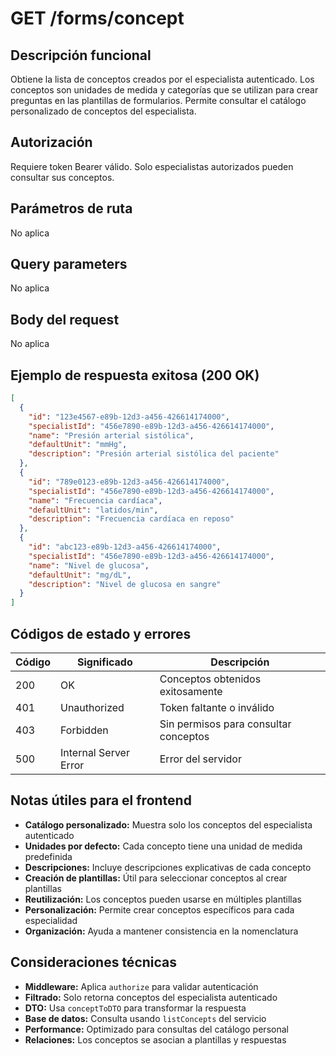 # GET /forms/concept

## Descripción funcional

Obtiene la lista de conceptos creados por el especialista autenticado. Los conceptos son unidades de medida y categorías que se utilizan para crear preguntas en las plantillas de formularios. Permite consultar el catálogo personalizado de conceptos del especialista.

## Autorización

Requiere token Bearer válido. Solo especialistas autorizados pueden consultar sus conceptos.

## Parámetros de ruta

No aplica

## Query parameters

No aplica

## Body del request

No aplica

## Ejemplo de respuesta exitosa (200 OK)

```json
[
  {
    "id": "123e4567-e89b-12d3-a456-426614174000",
    "specialistId": "456e7890-e89b-12d3-a456-426614174000",
    "name": "Presión arterial sistólica",
    "defaultUnit": "mmHg",
    "description": "Presión arterial sistólica del paciente"
  },
  {
    "id": "789e0123-e89b-12d3-a456-426614174000",
    "specialistId": "456e7890-e89b-12d3-a456-426614174000",
    "name": "Frecuencia cardíaca",
    "defaultUnit": "latidos/min",
    "description": "Frecuencia cardíaca en reposo"
  },
  {
    "id": "abc123-e89b-12d3-a456-426614174000",
    "specialistId": "456e7890-e89b-12d3-a456-426614174000",
    "name": "Nivel de glucosa",
    "defaultUnit": "mg/dL",
    "description": "Nivel de glucosa en sangre"
  }
]
```

## Códigos de estado y errores

| Código | Significado           | Descripción                           |
| ------ | --------------------- | ------------------------------------- |
| 200    | OK                    | Conceptos obtenidos exitosamente      |
| 401    | Unauthorized          | Token faltante o inválido             |
| 403    | Forbidden             | Sin permisos para consultar conceptos |
| 500    | Internal Server Error | Error del servidor                    |

## Notas útiles para el frontend

- **Catálogo personalizado:** Muestra solo los conceptos del especialista autenticado
- **Unidades por defecto:** Cada concepto tiene una unidad de medida predefinida
- **Descripciones:** Incluye descripciones explicativas de cada concepto
- **Creación de plantillas:** Útil para seleccionar conceptos al crear plantillas
- **Reutilización:** Los conceptos pueden usarse en múltiples plantillas
- **Personalización:** Permite crear conceptos específicos para cada especialidad
- **Organización:** Ayuda a mantener consistencia en la nomenclatura

## Consideraciones técnicas

- **Middleware:** Aplica `authorize` para validar autenticación
- **Filtrado:** Solo retorna conceptos del especialista autenticado
- **DTO:** Usa `conceptToDTO` para transformar la respuesta
- **Base de datos:** Consulta usando `listConcepts` del servicio
- **Performance:** Optimizado para consultas del catálogo personal
- **Relaciones:** Los conceptos se asocian a plantillas y respuestas
